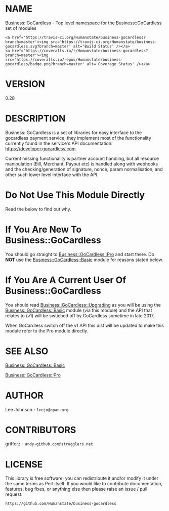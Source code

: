 # NAME

Business::GoCardless - Top level namespace for the Business::GoCardless
set of modules

<div>

    <a href='https://travis-ci.org/Humanstate/business-gocardless?branch=master'><img src='https://travis-ci.org/Humanstate/business-gocardless.svg?branch=master' alt='Build Status' /></a>
    <a href='https://coveralls.io/r/Humanstate/business-gocardless?branch=master'><img src='https://coveralls.io/repos/Humanstate/business-gocardless/badge.png?branch=master' alt='Coverage Status' /></a>
</div>

# VERSION

0.28

# DESCRIPTION

Business::GoCardless is a set of libraries for easy interface to the gocardless
payment service, they implement most of the functionality currently found
in the service's API documentation: https://developer.gocardless.com

Current missing functionality is partner account handling, but all resource
manipulation (Bill, Merchant, Payout etc) is handled along with webhooks and
the checking/generation of signature, nonce, param normalisation, and other
such lower level interface with the API.

# Do Not Use This Module Directly

Read the below to find out why.

# If You Are New To Business::GoCardless

You should go straight to [Business::GoCardless::Pro](https://metacpan.org/pod/Business::GoCardless::Pro) and start there. Do
**NOT** use the [Business::GoCardless::Basic](https://metacpan.org/pod/Business::GoCardless::Basic) module for reasons stated below.

# If You Are A Current User Of Business::GoCardless

You should read [Business::GoCardless::Upgrading](https://metacpan.org/pod/Business::GoCardless::Upgrading) as you will be using the
[Business::GoCardless::Basic](https://metacpan.org/pod/Business::GoCardless::Basic) module (via this module) and the API that
relates to (v1) will be swtiched off by GoCardless sometime in late 2017.

When GoCardless switch off the v1 API this dist will be updated to make this
module refer to the Pro module directly.

# SEE ALSO

[Business::GoCardless::Basic](https://metacpan.org/pod/Business::GoCardless::Basic)

[Business::GoCardless::Pro](https://metacpan.org/pod/Business::GoCardless::Pro)

# AUTHOR

Lee Johnson - `leejo@cpan.org`

# CONTRIBUTORS

grifferz - `andy-github.com@strugglers.net`

# LICENSE

This library is free software; you can redistribute it and/or modify it under
the same terms as Perl itself. If you would like to contribute documentation,
features, bug fixes, or anything else then please raise an issue / pull request:

    https://github.com/Humanstate/business-gocardless
